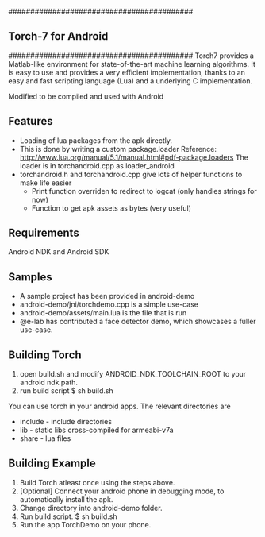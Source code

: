 ##########################################
## Torch-7 for Android                  ##
##########################################
Torch7 provides a Matlab-like environment for state-of-the-art machine
learning algorithms. It is easy to use and provides a very efficient
implementation, thanks to an easy and fast scripting language (Lua) and a
underlying C implementation.

Modified to be compiled and used with Android

Features
--------
* Loading of lua packages from the apk directly.
* This is done by writing a custom package.loader
  Reference: http://www.lua.org/manual/5.1/manual.html#pdf-package.loaders
  The loader is in torchandroid.cpp as loader_android
* torchandroid.h and torchandroid.cpp give lots of helper functions to make life easier
  * Print function overriden to redirect to logcat (only handles strings for now)
  * Function to get apk assets as bytes (very useful)


Requirements
------------
Android NDK and Android SDK

Samples
--------
* A sample project has been provided in android-demo
* android-demo/jni/torchdemo.cpp is a simple use-case
* android-demo/assets/main.lua is the file that is run
* @e-lab has contributed a face detector demo, which showcases a fuller use-case.

Building Torch
--------------
1. open build.sh and modify ANDROID_NDK_TOOLCHAIN_ROOT to your android ndk path.
2. run build script
$ sh build.sh

You can use torch in your android apps. The relevant directories are
* include - include directories
* lib - static libs cross-compiled for armeabi-v7a
* share - lua files


Building Example
----------------
1. Build Torch atleast once using the steps above.
2. [Optional] Connect your android phone in debugging mode,
              to automatically install the apk.
3. Change directory into android-demo folder.
4. Run build script.
$ sh build.sh
5. Run the app TorchDemo on your phone.
